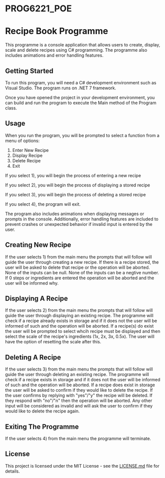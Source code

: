# PROG6221_POE
# Recipe Book Programme

This programme is a console application that allows users to create, display, scale and delete recipes using C# programming. The programme also includes animations and error handling features.

## Getting Started

To run this program, you will need a C# development environment such as Visual Studio. The program runs on .NET 7 framework.

Once you have opened the project in your development environment, you can build and run the program to execute the Main method of the Program class.

## Usage

When you run the program, you will be prompted to select a function from a menu of options:
1) Enter New Recipe
2) Display Recipe
3) Delete Recipe
4) Exit

If you select 1), you will begin the process of entering a new recipe

If you select 2), you will begin the process of displaying a stored recipe

If you select 3), you will begin the process of deleting a stored recipe

If you select 4), the program will exit.

The program also includes animations when displaying messages or prompts in the console. Additionally, error handling features are included to prevent crashes or unexpected behavior if invalid input is entered by the user.

## Creating New Recipe
If the user selects 1) from the main menu the prompts that will follow will guide the user through creating a new recipe. If there is a recipe stored, the user will be asked to delete that recipe or the operation will be aborted. None of the inputs can be null. None of the inputs can be a negtive number. If 0 steps or ingredients are entered the operation will be aborted and the user will be informed why.

## Displaying A Recipe
If the user selects 2) from the main menu the prompts that will follow will guide the user through displaying an existing recipe. The programme will check if a recipe already exists in storage and if it does not the user will be informed of such and the operation will be aborted. If a recipe(s) do exist the user will be prompted to select whcih recipe must be displayed and then select the scale of the recipe's ingredients (1x, 2x, 3x, 0.5x). The user will have the option of resetting the scale after this.

## Deleting A Recipe
If the user selects 3) from the main menu the prompts that will follow will guide the user through deleting an existing recipe. The programme will check if a recipe exists in storage and if it does not the user will be informed of such and the operation will be aborted. If a recipe does exist in storage the user will be asked to confirm if they would like to delete the recipe. If the user confirms by replying with "yes"/"y" the recipe will be deleted. If they respond with "no"/"n" then the operation will be aborted. Any other input will be considered as invalid and will ask the user to confirm if they would like to delete the recipe again.

## Exiting The Programme
If the user selects 4) from the main menu the programme will terminate.

## License

This project is licensed under the MIT License - see the [LICENSE.md](LICENSE.md) file for details.

